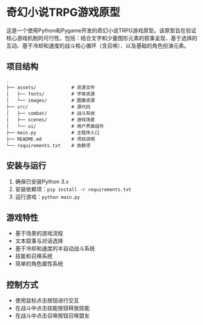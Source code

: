 # 奇幻小说TRPG游戏原型

这是一个使用Python和Pygame开发的奇幻小说TRPG游戏原型。该原型旨在验证核心游戏机制的可行性，包括：结合文字和少量图形元素的叙事呈现、基于选择的互动、基于冷却和速度的战斗核心循环（含召唤）、以及基础的角色扮演元素。

## 项目结构

```
.
├── assets/             # 资源文件
│   ├── fonts/          # 字体资源
│   └── images/         # 图像资源
├── src/                # 源代码
│   ├── combat/         # 战斗系统
│   ├── scenes/         # 游戏场景
│   └── ui/             # 用户界面组件
├── main.py             # 主程序入口
├── README.md           # 项目说明
└── requirements.txt    # 依赖项
```

## 安装与运行

1. 确保已安装Python 3.x
2. 安装依赖项：`pip install -r requirements.txt`
3. 运行游戏：`python main.py`

## 游戏特性

- 基于场景的游戏流程
- 文本叙事与对话选择
- 基于冷却和速度的半自动战斗系统
- 技能和召唤系统
- 简单的角色属性系统

## 控制方式

- 使用鼠标点击按钮进行交互
- 在战斗中点击技能按钮释放技能
- 在战斗中点击召唤按钮召唤盟友
